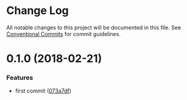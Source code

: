 # Change Log

All notable changes to this project will be documented in this file.
See [Conventional Commits](https://conventionalcommits.org) for commit guidelines.

<a name="0.1.0"></a>
# 0.1.0 (2018-02-21)


### Features

* first commit ([073a7df](https://github.com/lalamomo2100/test9157/commit/073a7df))
